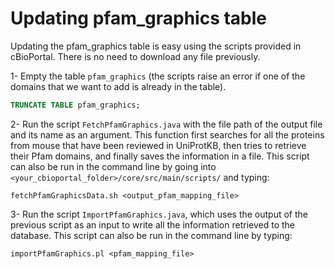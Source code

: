 # Updating pfam_graphics table

Updating the pfam_graphics table is easy using the scripts provided in cBioPortal. There is no need to download any file previously.

1- Empty the table `pfam_graphics` (the scripts raise an error if one of the domains that we want to add is already in the table). 
```sql
TRUNCATE TABLE pfam_graphics;
```

2- Run the script `FetchPfamGraphics.java` with the file path of the output file and its name as an argument. This function first searches for all the proteins from mouse that have been reviewed in UniProtKB, then tries to retrieve their Pfam domains, and finally saves the information in a file. This script can also be run in the command line by going into  `<your_cbioportal_folder>/core/src/main/scripts/` and typing:
```
fetchPfamGraphicsData.sh <output_pfam_mapping_file>
```

3- Run the script `ImportPfamGraphics.java`, which uses the output of the previous script as an input to write all the information retrieved to the database. This script can also be run in the command line by typing:
```
importPfamGraphics.pl <pfam_mapping_file>
```